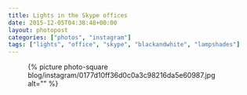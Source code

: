 ```yaml
---
title: Lights in the Skype offices
date: 2015-12-05T04:38:48+00:00
layout: photopost
categories: ["photos", "instagram"]
tags: ["lights", "office", "skype", "blackandwhite", "lampshades"]
---
```


<figure class="photo photo--square">
  {% picture photo-square blog/instagram/0177d10ff36d0c0a3c98216da5e60987.jpg alt="" %}
</figure>


